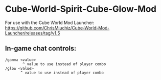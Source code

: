 # Cube-World-Spirit-Cube-Glow-Mod

For use with the Cube World Mod Launcher: https://github.com/ChrisMiuchiz/Cube-World-Mod-Launcher/releases/tag/v1.5

## In-game chat controls:
```
/gamma <value>
        ^ value to use instead of player combo
/glow <value>
       ^ value to use instead of player combo
```
